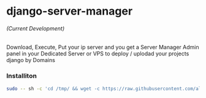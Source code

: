 # django-server-manager 
###### (Current Development)

Download, Execute, Put your ip server and you get a Server Manager Admin panel in your Dedicated Server or VPS to deploy / uplodad your projects django by Domains


### Installiton
```bash
sudo -- sh -c 'cd /tmp/ && wget -c https://raw.githubusercontent.com/aleoreina/django-server-manager/master/install-djmserver.sh &&  chmod +X ./install-djmserver.sh && chmod 777 ./install-djmserver.sh && ./install-djmserver.sh'

```
